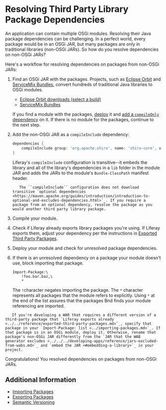 # Resolving Third Party Library Package Dependencies

An application can contain multiple OSGi modules. Resolving their Java package dependencies can be challenging. In a perfect world, every package would be in an OSGi JAR, but many packages are only in traditional libraries (non-OSGi JARs). So how do you resolve dependencies on non-OSGi JARs?

Here's a workflow for resolving dependencies on packages from non-OSGi JARs:

1. Find an OSGi JAR with the packages. Projects, such as [Eclipse Orbit](https://www.eclipse.org/orbit/) and [ServiceMix Bundles](https://servicemix.apache.org/developers/source/bundles-source.html), convert hundreds of traditional Java libraries to OSGi modules.

    * [Eclipse Orbit downloads \(select a build\)](https://download.eclipse.org/tools/orbit/downloads/)
    * [ServiceMix Bundles](https://mvnrepository.com/artifact/org.apache.servicemix.bundles)

    If you find a module with the packages, [deploy](../../../system-administration/installing-and-managing-apps/getting-started/installing-and-managing-apps.md) it and [add a `compileOnly` dependency](./specifying-dependencies.md) on it. If there is no module for the packages, continue to the next step.

1. Add the non-OSGi JAR as a `compileInclude` dependency:

    ```groovy
    dependencies {
        compileInclude group: 'org.apache.shiro', name: 'shiro-core', version: '1.1.0'
    }
    ```

    Liferay's `compileInclude` configuration is transitive--it embeds the library and all of the library's dependencies in a `lib` folder in the module JAR and adds the JARs to the module's `Bundle-ClassPath` manifest header.

    ```note::
       The ``compileInclude`` configuration does not download transitive `optional dependencies <https://maven.apache.org/guides/introduction/introduction-to-optional-and-excludes-dependencies.html>`_. If you require a package from an optional dependency, resolve the package as you would another third party library package.
    ```

1. Compile your module.

1. Check if Liferay already exports library packages you're using. If Liferay exports them, adjust your dependency per the instructions in [Exported Third Party Packages](../../reference/exported-third-party-packages.md).

1. Deploy your module and check for unresolved package dependencies.

1. If there is an unresolved dependency on a package your module doesn't use, block importing that package.

    ```
    Import-Package:\
        !foo.bar.baz,\
        *
    ```

    The `!`character negates importing the package. The `*` character represents all packages that the module refers to explicitly. Using `*` at the end of the list assures that the packages Bnd finds your module referencing are imported.

```note::
   If you're developing a WAR that requires a different version of a third-party package that `Liferay exports already <../../reference/exported-third-party-packages.md>`_, specify that package in your `Import-Package: list <../importing-packages.md>`_. If that package is in an OSGi module, deploy it. Otherwise, rename that package's non-OSGi JAR differently from the `JAR that the WAB generator excludes <../../../developing-apps/reference/jars-excluded-from-wabs.md>`_ and `embed the JAR <#embedding-a-library>`_ in your project.
```

Congratulations! You resolved dependencies on packages from non-OSGi JARs.

## Additional Information

* [Importing Packages](../importing-packages.md)
* [Exporting Packages](../exporting-packages.md)
* [Semantic Versioning](../semantic-versioning.md)